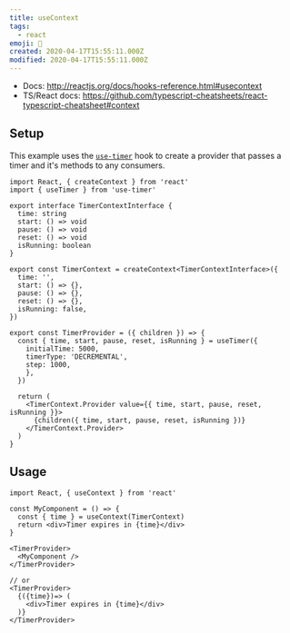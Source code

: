 ```yaml
---
title: useContext
tags:
  - react
emoji: 🎣
created: 2020-04-17T15:55:11.000Z
modified: 2020-04-17T15:55:11.000Z
---
```


- Docs: http://reactjs.org/docs/hooks-reference.html#usecontext
- TS/React docs: https://github.com/typescript-cheatsheets/react-typescript-cheatsheet#context

## Setup

This example uses the [`use-timer`](https://github.com/thibaultboursier/use-timer) hook to create a provider that passes a timer and it's methods to any consumers.

```tsx
import React, { createContext } from 'react'
import { useTimer } from 'use-timer'

export interface TimerContextInterface {
  time: string
  start: () => void
  pause: () => void
  reset: () => void
  isRunning: boolean
}

export const TimerContext = createContext<TimerContextInterface>({
  time: '',
  start: () => {},
  pause: () => {},
  reset: () => {},
  isRunning: false,
})

export const TimerProvider = ({ children }) => {
  const { time, start, pause, reset, isRunning } = useTimer({
    initialTime: 5000,
    timerType: 'DECREMENTAL',
    step: 1000,
    },
  })

  return (
    <TimerContext.Provider value={{ time, start, pause, reset, isRunning }}>
      {children({ time, start, pause, reset, isRunning })}
    </TimerContext.Provider>
  )
}
```

## Usage

```tsx
import React, { useContext } from 'react'

const MyComponent = () => {
  const { time } = useContext(TimerContext)
  return <div>Timer expires in {time}</div>
}
```

```tsx
<TimerProvider>
  <MyComponent />
</TimerProvider>

// or
<TimerProvider>
  {({time})=> (
    <div>Timer expires in {time}</div>
  )}
</TimerProvider>
```

